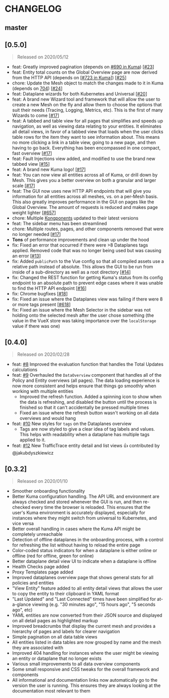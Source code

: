 # CHANGELOG


## master

## [0.5.0]

> Released on 2020/05/12

* feat: Greatly improved pagination (depends on [#690 in Kuma](https://github.com/Kong/kuma/pull/690)) [[#23](https://github.com/Kong/kuma-gui/pull/23)]
* feat: Entity total counts on the Global Overview page are now derived from the HTTP API (depends on [[#723 in Kuma](https://github.com/Kong/kuma/pull/723)]) [[#25](https://github.com/Kong/kuma-gui/pull/25)]
* chore: Update the Mesh object to match the changes made to it in Kuma (depends on [704](https://github.com/Kong/kuma/pull/704)) [[#24](https://github.com/Kong/kuma-gui/pull/24)]
* feat: Dataplane wizards for both Kubernetes and Universal [[#20](https://github.com/Kong/kuma-gui/pull/20)]
* feat: A brand new Wizard tool and framework that will allow the user to create a new Mesh on the fly and allow them to choose the options that suit their needs (Tracing, Logging, Metrics, etc). This is the first of many Wizards to come [[#17](https://github.com/Kong/kuma-gui/pull/17)]
* feat: A tabbed and table view for all pages that simplifies and speeds up navigation, as well as viewing data relating to your entities. It eliminates all detail views, in favor of a tabbed view that loads when the user clicks table rows for the item they want to see information about. This means no more clicking a link in a table view, going to a new page, and then having to go back. Everything has been encompassed in one compact, fast overview [[#17](https://github.com/Kong/kuma-gui/pull/17)]
* feat: Fault Injections view added, and modified to use the brand new tabbed view [[#15](https://github.com/Kong/kuma-gui/pull/15)]
* feat: A brand new Kuma logo! [[#17](https://github.com/Kong/kuma-gui/pull/17)]
* feat: You can now view all entities across all of Kuma, or drill down by Mesh. This gives you a better overview on both a granular and larger scale [[#17](https://github.com/Kong/kuma-gui/pull/17)]
* feat: The GUI now uses new HTTP API endpoints that will give you information for all entities across all meshes, vs. on a per-Mesh basis. This also greatly improves performance in the GUI on pages like the Global Overview. The amount of requests is reduced and makes page weight lighter [[#657](https://github.com/Kong/kuma/pull/657)]
* chore: Multiple [Kongponents](https://kongponents.konghq.com/) updated to their latest versions
* feat: The sidebar menu has been streamlined
* chore: Multiple routes, pages, and other components removed that were no longer needed [[#17](https://github.com/Kong/kuma-gui/pull/17)]
* **Tons** of performance improvements and clean up under the hood
* fix: Fixed an error that occurred if there were >8 Dataplanes tags applied. Removed code that was no longer being used but was causing an error [[#13](https://github.com/Kong/kuma-gui/pull/13)]
* fix: Added `publicPath` to the Vue config so that all compiled assets use a relative path instead of absolute. This allows the GUI to be run from inside of a sub-directory as well as a root directory [[#14](https://github.com/Kong/kuma-gui/pull/14)]
* fix: Changed the REST function for getting Kuma's status from its config endpoint to an absolute path to prevent edge cases where it was unable to find the HTTP API endpoint [[#16](https://github.com/Kong/kuma-gui/pull/16)]
* fix: Chrome bugfixes [[#18](https://github.com/Kong/kuma-gui/pull/18)]
* fix: Fixed an issue where the Dataplanes view was failing if there were 8 or more tags present [[#618](https://github.com/Kong/kuma-gui/pull/618)]
* fix: Fixed an issue where the Mesh Selector in the sidebar was not holding onto the selected mesh after the user chose something (the value in the VueX store was taking importance over the `localStorage` value if there was one)

## [0.4.0]

> Released on 2020/02/28

* feat: [#8](https://github.com/Kong/kuma-gui/pull/8) Improved the evaluation function that handles the Total Updates calculations
* feat: [#9](https://github.com/Kong/kuma-gui/pull/9) Overhauled the `DataOverview` component that handles all of the Policy and Entity overviews (all pages). The data loading experience is now more consistent and helps ensure that things go smoothly when working with multiple entities
  * Improved the refresh function. Added a spinning icon to show when the data is refreshing, and disabled the button until the process is finished so that it can't accidentally be pressed multiple times
  * Fixed an issue where the refresh button wasn't working on all data overviews and would hang
* feat: [#10](https://github.com/Kong/kuma-gui/pull/10) New styles for `tags` on the Dataplanes overview
  * Tags are now styled to give a clear idea of tag labels and values. This helps with readability when a dataplane has multiple tags applied to it.
* feat: [#12](https://github.com/Kong/kuma-gui/pull/12) New TrafficTrace entity detail and list views 👍 contributed by @jakubdyszkiewicz

## [0.3.2]

> Released on 2020/01/10

* Smoother onboarding functionality
* Better Kuma configuration handling. The API URL and environment are always checked and stored whenever the GUI is run, and then re-checked every time the browser is reloaded. This ensures that the user's Kuma environment is accurately displayed, especially for instances where they might switch from universal to Kubernetes, and vice versa
* Better overall handling in cases where the Kuma API might be completely unreachable
* Detection of offline dataplanes in the onboarding process, with a control for refreshing the list without having to reload the entire page
* Color-coded status indicators for when a dataplane is either online or offline (red for offline, green for online)
* Better dataplane detail view UI to indicate when a dataplane is offline
* Health Checks page added
* Proxy Templates page added
* Improved dataplanes overview page that shows general stats for all policies and entities
* "View Entity" feature added to all entity detail views that allows the user to copy the entity to their clipboard in YAML format
* "Last Updated" and "Last Connected" times have been simplified for at-a-glance viewing (e.g. "30 minutes ago", "15 hours ago", "5 seconds ago", etc)
* YAML entities are now converted from their JSON source and displayed on all detail pages as highlighted markup
* Improved breadcrumbs that display the current mesh and provides a hierarchy of pages and labels for clearer navigation
* Simple pagination on all data table views
* All entities listed in data tables are now grouped by name and the mesh they are associated with
* Improved 404 handling for instances where the user might be viewing an entity or dataplane that no longer exists
* Various small improvements to all data overview components
* Some small responsive and CSS tweaks for the overall framework and components
* All informational and documentation links now automatically go to the version the user is running. This ensures they are always looking at the documentation most relevant to them
